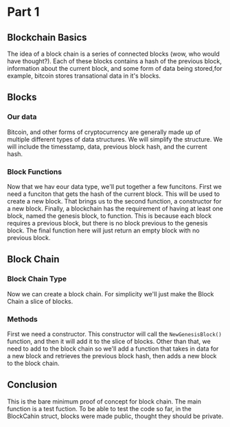 # Part 1

## Blockchain Basics

The idea of a block chain is a series of connected blocks (wow, who would have thought?). Each of these blocks contains a hash of the previous block, information about the current block, and some form of data being stored,for example, bitcoin stores transational data in it's blocks.

## Blocks

### Our data

Bitcoin, and other forms of cryptocurrency are generally made up of multiple different types of data structures. We will simplify the structure. We will include the timesstamp, data, previous block hash, and the current hash.

### Block Functions

Now that we hav eour data type, we'll put together a few funcitons. First we need a funciton that gets the hash of the current block. This will be used to create a new block. That brings us to the second function, a constructor for a new block. Finally, a blockchain has the requirement of having at least one block, named the genesis block, to function. This is because each block requires a previous block, but there is no block previous to the genesis block. The final function here will just return an empty block with no previous block.

## Block Chain

### Block Chain Type

Now we can create a block chain. For simplicity we'll just make the Block Chain a slice of blocks.

### Methods

First we need a constructor. This  constructor will call the `NewGenesisBlock()` function, and then it will add it to the slice of blocks. Other than that, we need to add to the block chain so we'll add a function that takes in data for a new block and retrieves the previous block hash, then adds a new block to the block chain.

## Conclusion

This is the bare minimum proof of concept for block chain. The main function is a test fuction. To be able to test the code so far, in the BlockCahin struct, blocks were made public, thought they should be private.